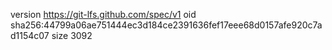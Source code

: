 version https://git-lfs.github.com/spec/v1
oid sha256:44799a06ae751444ec3d184ce2391636fef17eee68d0157afe920c7ad1154c07
size 3092
